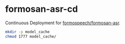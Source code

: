 # formosan-asr-cd

Continuous Deployment for [formospeech/formosan-asr](https://huggingface.co/spaces/formospeech/formosan-asr).

```bash
mkdir -p model_cache
chmod 1777 model_cache/
```
